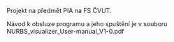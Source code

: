 Projekt na předmět PIA na FS ČVUT.

Návod k obsluze programu a jeho spuštění je v souboru NURBS_visualizer_User-manual_V1-0.pdf
